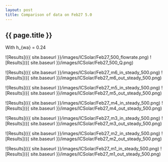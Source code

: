 ```yaml
---
layout: post
title: Comparison of data on Feb27 5.0
---
```

{{ page.title }}
-----------------
With h_{wa} = 0.24

![Results]({{ site.baseurl }}/images/ICSolar/Feb27_500_flowrate.png) ![Results]({{ site.baseurl }}/images/ICSolar/Feb27_500_Q.png)

![Results]({{ site.baseurl }}/images/ICSolar/Feb27_m6_in_steady_500.png) ![Results]({{ site.baseurl }}/images/ICSolar/Feb27_m6_out_steady_500.png)

![Results]({{ site.baseurl }}/images/ICSolar/Feb27_m5_in_steady_500.png) ![Results]({{ site.baseurl }}/images/ICSolar/Feb27_m5_out_steady_500.png)

![Results]({{ site.baseurl }}/images/ICSolar/Feb27_m4_in_steady_500.png) ![Results]({{ site.baseurl }}/images/ICSolar/Feb27_m4_out_steady_500.png)

![Results]({{ site.baseurl }}/images/ICSolar/Feb27_m3_in_steady_500.png) ![Results]({{ site.baseurl }}/images/ICSolar/Feb27_m3_out_steady_500.png)

![Results]({{ site.baseurl }}/images/ICSolar/Feb27_m2_in_steady_500.png) ![Results]({{ site.baseurl }}/images/ICSolar/Feb27_m2_out_steady_500.png)

![Results]({{ site.baseurl }}/images/ICSolar/Feb27_m1_in_steady_500.png) ![Results]({{ site.baseurl }}/images/ICSolar/Feb27_m1_out_steady_500.png)

